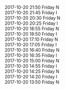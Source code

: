 2017-10-20 21:50 Friday  N  
2017-10-20 21:45 Friday  I  
2017-10-20 20:30 Friday  N  
2017-10-20 20:25 Friday  I  
2017-10-20 18:55 Friday  N  
2017-10-20 18:50 Friday  I  
2017-10-20 17:10 Friday  N  
2017-10-20 17:05 Friday  I  
2017-10-20 16:40 Friday  N  
2017-10-20 16:35 Friday  I  
2017-10-20 15:00 Friday  N  
2017-10-20 14:55 Friday  I  
2017-10-20 14:25 Friday  N  
2017-10-20 14:20 Friday  I  
2017-10-20 13:50 Friday  N  
